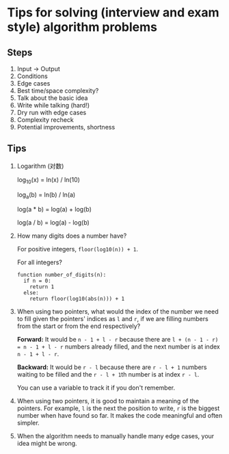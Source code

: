 # Tips for solving (interview and exam style) algorithm problems

## Steps

1. Input -> Output
1. Conditions
1. Edge cases
1. Best time/space complexity?
1. Talk about the basic idea
1. Write while talking (hard!)
1. Dry run with edge cases
1. Complexity recheck
1. Potential improvements, shortness

## Tips

1. Logarithm (对数)

   log<sub>10</sub>(x) = ln(x) / ln(10)

   log<sub>a</sub>(b) = ln(b) / ln(a)

   log(a * b) = log(a) + log(b)

   log(a / b) = log(a) - log(b)

1. How many digits does a number have?

   For positive integers, `floor(log10(n)) + 1`.

   For all integers?

   ```
   function number_of_digits(n):
     if n = 0:
       return 1
     else:
       return floor(log10(abs(n))) + 1
   ```

1. When using two pointers, what would the index of the number we need to fill given the pointers' indices as `l` and `r`, if we are filling numbers from the start or from the end respectively?

   **Forward:** It would be `n - 1 + l - r` because there are `l + (n - 1 - r) = n - 1 + l - r` numbers already filled, and the next number is at index `n - 1 + l - r`.

   **Backward:** It would be `r - l` because there are `r - l + 1` numbers waiting to be filled and the `r - l + 1`th number is at index `r - l`.

   You can use a variable to track it if you don't remember.

1. When using two pointers, it is good to maintain a meaning of the pointers. For example, `l` is the next the position to write, `r` is the biggest number when have found so far. It makes the code meaningful and often simpler.

1. When the algorithm needs to manually handle many edge cases, your idea might be wrong.
